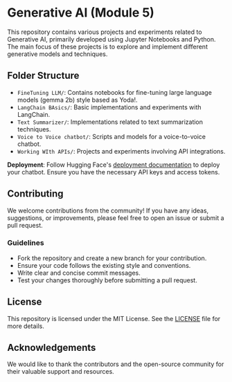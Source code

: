 
# Generative AI (Module 5)


This repository contains various projects and experiments related to Generative AI, primarily developed using Jupyter Notebooks and Python. The main focus of these projects is to explore and implement different generative models and techniques.

## Folder Structure

- `FineTuning LLM/`: Contains notebooks for fine-tuning large language models (gemma 2b) style based as Yoda!.
- `LangChain BAsics/`: Basic implementations and experiments with LangChain.
- `Text Summarizer/`: Implementations related to text summarization techniques.
- `Voice to Voice chatbot/`: Scripts and models for a voice-to-voice chatbot.
- `Working WIth APIs/`: Projects and experiments involving API integrations.

**Deployment**:
   Follow Hugging Face's [deployment documentation](https://huggingface.co/docs) to deploy your chatbot. Ensure you have the necessary API keys and access tokens.

## Contributing

We welcome contributions from the community! If you have any ideas, suggestions, or improvements, please feel free to open an issue or submit a pull request.

### Guidelines

- Fork the repository and create a new branch for your contribution.
- Ensure your code follows the existing style and conventions.
- Write clear and concise commit messages.
- Test your changes thoroughly before submitting a pull request.

## License

This repository is licensed under the MIT License. See the [LICENSE](LICENSE) file for more details.

## Acknowledgements

We would like to thank the contributors and the open-source community for their valuable support and resources.
